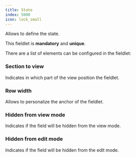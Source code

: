 ```yaml
---
title: State
index: 5000
icon: lock_small
---
```


Allows to define the state.

This fieldlet is **mandatory** and **unique**.

There are a list of elements can be configured in the fieldlet:


### Section to view

Indicates in which part of the view position the fieldlet.

### Row width

Allows to personalize the anchor of the fieldlet.

### Hidden from view mode

Indicates if the field will be hidden from the view mode.


### Hidden from edit mode

Indicates if the field will be hidden from the edit mode.
